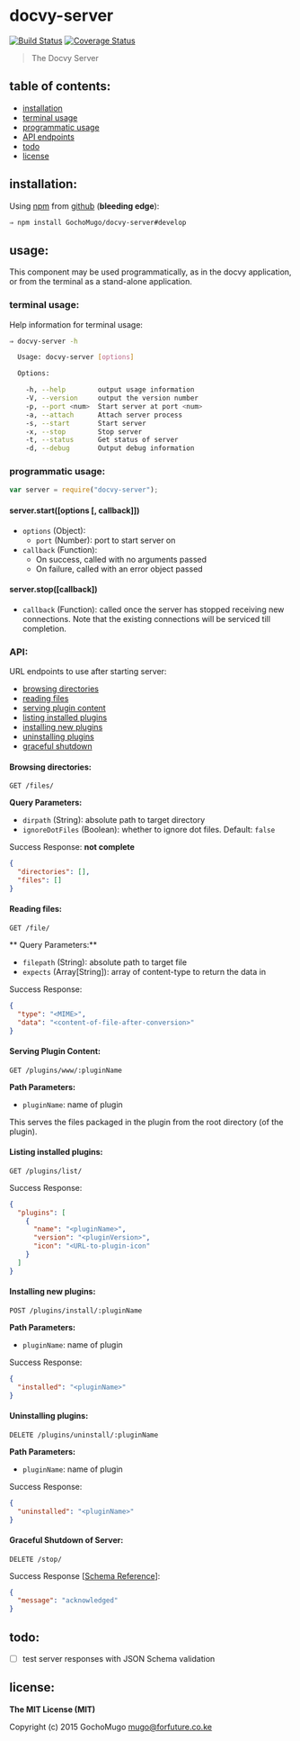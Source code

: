 
# docvy-server

[![Build Status](https://travis-ci.org/GochoMugo/docvy-server.svg?branch=develop)](https://travis-ci.org/GochoMugo/docvy-server) [![Coverage Status](https://coveralls.io/repos/GochoMugo/docvy-server/badge.svg?branch=develop)](https://coveralls.io/r/GochoMugo/docvy-server?branch=develop)

> The Docvy Server


## table of contents:

* [installation](#installation)
* [terminal usage](#terminal)
* [programmatic usage](#programmatic)
* [API endpoints](#api)
* [todo](#todo)
* [license](#license)


<a name="installation"></a>
## installation:

Using [npm][npm] from [github][repo] (**bleeding edge**):

```bash
⇒ npm install GochoMugo/docvy-server#develop
```


## usage:

This component may be used programmatically, as in the docvy application, or from the terminal as a stand-alone application.


<a name="terminal"></a>
### terminal usage:

Help information for terminal usage:

```bash
⇒ docvy-server -h

  Usage: docvy-server [options]

  Options:

    -h, --help        output usage information
    -V, --version     output the version number
    -p, --port <num>  Start server at port <num>
    -a, --attach      Attach server process
    -s, --start       Start server
    -x, --stop        Stop server
    -t, --status      Get status of server
    -d, --debug       Output debug information

```


<a name="programmatic"></a>
### programmatic usage:

```js
var server = require("docvy-server");
```

#### server.start([options [, callback]])

* `options` (Object):
  * `port` (Number): port to start server on
* `callback` (Function):
  * On success, called with no arguments passed
  * On failure, called with an error object passed


#### server.stop([callback])

* `callback` (Function): called once the server has stopped receiving new connections. Note that the existing connections will be serviced till completion.


<a name="api"></a>
### API:

URL endpoints to use after starting server:

* [browsing directories](#dirs)
* [reading files](#files)
* [serving plugin content](#plugin-content)
* [listing installed plugins](#plugin-list)
* [installing new plugins](#plugin-install)
* [uninstalling plugins](#plugin-uninstall)
* [graceful shutdown](#shutdown)


<a name="dirs"></a>
#### Browsing directories:

```http
GET /files/
```

**Query Parameters:**

* `dirpath` (String): absolute path to target directory
* `ignoreDotFiles` (Boolean): whether to ignore dot files. Default: `false`

Success Response: **not complete**
```json
{
  "directories": [],
  "files": []
}
```


<a name="files"></a>
#### Reading files:

```http
GET /file/
```

** Query Parameters:**

* `filepath` (String): absolute path to target file
* `expects` (Array[String]): array of content-type to return the data in

Success Response:
```json
{
  "type": "<MIME>",
  "data": "<content-of-file-after-conversion>"
}
```


<a name="plugin-content"></a>
#### Serving Plugin Content:

```http
GET /plugins/www/:pluginName
```

**Path Parameters:**

* `pluginName`: name of plugin

This serves the files packaged in the plugin from the root directory (of the plugin).


<a name="plugin-list"></a>
#### Listing installed plugins:

```http
GET /plugins/list/
```

Success Response:
```json
{
  "plugins": [
    {
      "name": "<pluginName>",
      "version": "<pluginVersion>",
      "icon": "<URL-to-plugin-icon"
    }
  ]
}
```


<a name="plugin-install"></a>
#### Installing new plugins:

```http
POST /plugins/install/:pluginName
```

**Path Parameters:**

* `pluginName`: name of plugin

Success Response:
```json
{
  "installed": "<pluginName>"
}
```


<a name="plugin-uninstall"></a>
#### Uninstalling plugins:

```http
DELETE /plugins/uninstall/:pluginName
```

**Path Parameters:**

* `pluginName`: name of plugin

Success Response:
```json
{
  "uninstalled": "<pluginName>"
}
```


<a name="shutdown"></a>
#### Graceful Shutdown of Server:

```http
DELETE /stop/
```

Success Response [[Schema Reference](https://github.com/GochoMugo/docvy-server/tree/develop/schemas/stop.json)]:
```json
{
  "message": "acknowledged"
}
```


<a name="todo"></a>
## todo:

* [ ] test server responses with JSON Schema validation


<a name="license"></a>
## license:

__The MIT License (MIT)__

Copyright (c) 2015 GochoMugo <mugo@forfuture.co.ke>


[npm]:https://npmjs.com
[repo]:https://github.com/GochoMugo/docvy-server

